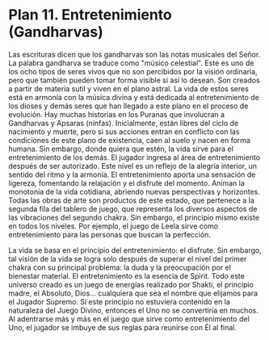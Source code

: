 # Plan 11. Entretenimiento (Gandharvas)

Las escrituras dicen que los gandharvas son las notas musicales del Señor. La palabra gandharva se traduce como "músico celestial". Este es uno de los ocho tipos de seres vivos que no son percibidos por la visión ordinaria, pero que también pueden tomar forma visible si así lo desean. Son creados a partir de materia sutil y viven en el plano astral. La vida de estos seres está en armonía con la música divina y está dedicada al entretenimiento de los dioses y demás seres que han llegado a este plano en el proceso de evolución. Hay muchas historias en los Puranas que involucran a Gandharvas y Apsaras (ninfas). Inicialmente, están libres del ciclo de nacimiento y muerte, pero si sus acciones entran en conflicto con las condiciones de este plano de existencia, caen al suelo y nacen en forma humana. Sin embargo, donde quiera que estén, la vida sirve para el entretenimiento de los demás. El jugador ingresa al área de entretenimiento después de ser autorizado. Este nivel es un reflejo de la alegría interior, un sentido del ritmo y la armonía. El entretenimiento aporta una sensación de ligereza, fomentando la relajación y el disfrute del momento. Animan la monotonía de la vida cotidiana, abriendo nuevas perspectivas y horizontes. Todas las obras de arte son productos de este estado, que pertenece a la segunda fila del tablero de juego, que representa los diversos aspectos de las vibraciones del segundo chakra. Sin embargo, el principio mismo existe en todos los niveles. Por ejemplo, el juego de Leela sirve como entretenimiento para las personas que buscan la perfección.

La vida se basa en el principio del entretenimiento: el disfrute. Sin embargo, tal visión de la vida se logra solo después de superar el nivel del primer chakra con su principal problema: la duda y la preocupación por el bienestar material. El entretenimiento es la esencia de Spirit. Todo este universo creado es un juego de energías realizado por Shakti, el principio madre, el Absoluto, Dios... cualquiera que sea el nombre que elijamos para el Jugador Supremo. Si este principio no estuviera contenido en la naturaleza del Juego Divino, entonces el Uno no se convertiría en muchos. Al adentrarse más y más en el juego que sirve como entretenimiento del Uno, el jugador se imbuye de sus reglas para reunirse con Él al final.
